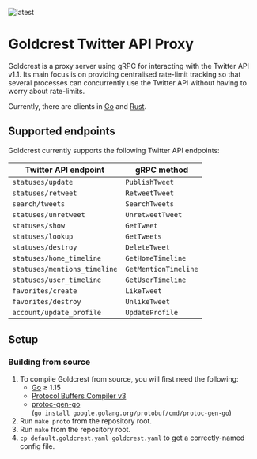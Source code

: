 ![latest](https://img.shields.io/github/v/release/pantonshire/goldcrest?include_prereleases&label=latest)

# Goldcrest Twitter API Proxy
Goldcrest is a proxy server using gRPC for interacting with the Twitter API v1.1. Its main focus is on providing centralised
rate-limit tracking so that several processes can concurrently use the Twitter API without having to worry about rate-limits.

Currently, there are clients in [Go](client/go/au) and [Rust](client/rust).

## Supported endpoints
Goldcrest currently supports the following Twitter API endpoints:  

| Twitter API endpoint         | gRPC method          |
|------------------------------|----------------------|
| `statuses/update`            | `PublishTweet`       |
| `statuses/retweet`           | `RetweetTweet`       |
| `search/tweets`              | `SearchTweets`       |
| `statuses/unretweet`         | `UnretweetTweet`     |
| `statuses/show`              | `GetTweet`           |
| `statuses/lookup`            | `GetTweets`          |
| `statuses/destroy`           | `DeleteTweet`        |
| `statuses/home_timeline`     | `GetHomeTimeline`    |
| `statuses/mentions_timeline` | `GetMentionTimeline` |
| `statuses/user_timeline`     | `GetUserTimeline`    |
| `favorites/create`           | `LikeTweet`          |
| `favorites/destroy`          | `UnlikeTweet`        |
| `account/update_profile`     | `UpdateProfile`      |

## Setup
### Building from source
1. To compile Goldcrest from source, you will first need the following:
    - [Go](https://golang.org/dl/) ≥ 1.15
    - [Protocol Buffers Compiler v3](https://developers.google.com/protocol-buffers/docs/downloads)
    - [protoc-gen-go](https://pkg.go.dev/google.golang.org/protobuf/cmd/protoc-gen-go)  
    (`go install google.golang.org/protobuf/cmd/protoc-gen-go`)
2. Run `make proto` from the repository root.
3. Run `make` from the repository root.
4. `cp default.goldcrest.yaml goldcrest.yaml` to get a correctly-named config file.
